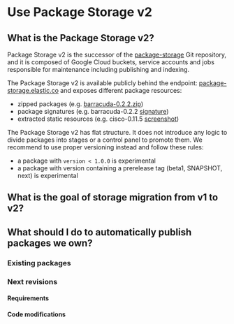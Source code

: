 # Use Package Storage v2

## What is the Package Storage v2?

Package Storage v2 is the successor of the [package-storage](https://github.com/elastic/package-storage) Git repository,
and it is composed of Google Cloud buckets, service accounts and jobs responsible for maintenance including publishing and indexing.

The Package Storage v2 is available publicly behind the endpoint: [package-storage.elastic.co](https://package-storage.elastic.co/)
and exposes different package resources:
* zipped packages (e.g. [barracuda-0.2.2.zip](https://package-storage.elastic.co/artifacts/packages/barracuda-0.2.2.zip))
* package signatures (e.g. barracuda-0.2.2 [signature](https://package-storage.elastic.co/artifacts/packages/barracuda-0.2.2.zip.sig))
* extracted static resources (e.g. cisco-0.11.5 [screenshot](https://package-storage.elastic.co/artifacts/static/cisco-0.11.5/img/kibana-cisco-asa.png))

The Package Storage v2 has flat structure. It does not introduce any logic to divide packages into stages or a control panel to promote them.
We recommend to use proper versioning instead and follow these rules:
* a package with `version < 1.0.0` is experimental
* a package with version containing a prerelease tag (beta1, SNAPSHOT, next) is experimental

## What is the goal of storage migration from v1 to v2?

## What should I do to automatically publish packages we own?

### Existing packages

### Next revisions

#### Requirements

#### Code modifications